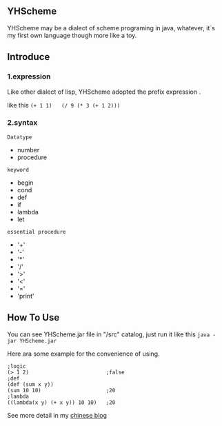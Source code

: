 ## YHScheme
YHScheme may be a dialect of scheme programing in java, whatever, it`s my first own language though more like a toy.

## Introduce
### 1.expression
Like other dialect of lisp, YHScheme adopted the prefix expression .

like this	`(+ 1 1)` &emsp; `(/ 9 (* 3 (+ 1 2)))`

### 2.syntax
`Datatype` 

- number
- procedure

`keyword`

- begin
- cond
- def
- if
- lambda
- let

`essential procedure`

- '+'
- '-'
- '*'
- '/'
- '>'
- '<'
- '='
- 'print'

## How To Use
You can see YHScheme.jar file in "/src" catalog, just run it like this `java -jar YHScheme.jar`

Here ara some example for the convenience of using.

	;logic
	(> 1 2)                         ;false           			
	;def
	(def (sum x y))
	(sum 10 10)                     ;20					
	;lambda
	((lambda(x y) (+ x y)) 10 10)	;20
	



See more detail in my [chinese blog ](https://ncjdjyh.github.io/2018/09/14/%E6%97%A5%E5%B8%B8/YHScheme/)
